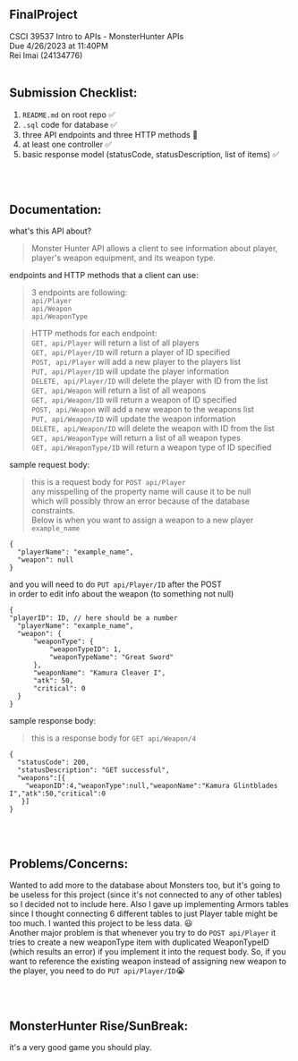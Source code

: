 ## FinalProject
CSCI 39537 Intro to APIs - MonsterHunter APIs
<br />
Due 4/26/2023 at 11:40PM
<br />
Rei Imai (24134776)
<br />
<br />

## Submission Checklist:
1. `README.md` on root repo ✅
2. `.sql` code for database ✅
3. three API endpoints and three HTTP methods 🛑
4. at least one controller ✅
5. basic response model (statusCode, statusDescription, list of items) ✅

<br />
<br />

## Documentation:
what's this API about?
> Monster Hunter API allows a client to see information about player, player's weapon equipment, and its weapon type.

endpoints and HTTP methods that a client can use:
> 3 endpoints are following: <br />
`api/Player` <br />
`api/Weapon` <br />
`api/WeaponType` <br/>

> HTTP methods for each endpoint: <br />
`GET, api/Player` will return a list of all players <br />
`GET, api/Player/ID` will return a player of ID specified <br />
`POST, api/Player` will add a new player to the players list <br />
`PUT, api/Player/ID` will update the player information <br />
`DELETE, api/Player/ID` will delete the player with ID from the list <br />
`GET, api/Weapon` will return a list of all weapons <br />
`GET, api/Weapon/ID` will return a weapon of ID specified <br />
`POST, api/Weapon` will add a new weapon to the weapons list <br />
`PUT, api/Weapon/ID` will update the weapon information <br />
`DELETE, api/Weapon/ID` will delete the weapon with ID from the list <br />
`GET, api/WeaponType` will return a list of all weapon types <br />
`GET, api/WeaponType/ID` will return a weapon type of ID specified <br />




sample request body:
> this is a request body for `POST api/Player` <br />
any misspelling of the property name will cause it to be null <br />
which will possibly throw an error because of the database constraints. <br />
Below is when you want to assign a weapon to a new player `example_name` <br />
```
{
  "playerName": "example_name", 
  "weapon": null
}
```
and you will need to do `PUT api/Player/ID` after the POST <br />
in order to edit info about the weapon (to something not null) <br />
```
{
"playerID": ID, // here should be a number
  "playerName": "example_name", 
  "weapon": {
      "weaponType": {
          "weaponTypeID": 1,
          "weaponTypeName": "Great Sword"
      },
      "weaponName": "Kamura Cleaver I",
      "atk": 50,
      "critical": 0
  }
}
```


sample response body:
> this is a response body for `GET api/Weapon/4` <br />
```
{
  "statusCode": 200,
  "statusDescription": "GET successful",
  "weapons":[{ 
    "weaponID":4,"weaponType":null,"weaponName":"Kamura Glintblades I","atk":50,"critical":0
   }]
}
```

<br />
<br />

## Problems/Concerns:
Wanted to add more to the database about Monsters too, but it's going to be useless for this project (since it's not connected to any of other tables) so I decided not to include here. Also I gave up implementing Armors tables since I thought connecting 6 different tables to just Player table might be too much. I wanted this project to be less data. 😃 <br />
Another major problem is that whenever you try to do `POST api/Player` it tries to create a new weaponType item with duplicated WeaponTypeID (which results an error) if you implement it into the request body. So, if you want to reference the existing weapon instead of assigning new weapon to the player, you need to do `PUT api/Player/ID`😭

<br />
<br />

## MonsterHunter Rise/SunBreak:
it's a very good game you should play.
